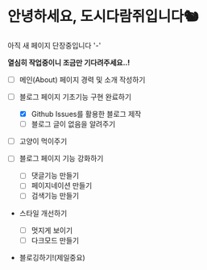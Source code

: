 # 안녕하세요, 도시다람쥐입니다🐿

아직 새 페이지 단장중입니다 '-'

**열심히 작업중이니 조금만 기다려주세요..!**

- [ ] 메인(About) 페이지 경력 및 소개 작성하기
- [ ] 블로그 페이지 기초기능 구현 완료하기

  - [x] Github Issues를 활용한 블로그 제작
  - [ ] 블로그 글이 없음을 알려주기

- [ ] 고양이 먹이주기
- [ ] 블로그 페이지 기능 강화하기

  - [ ] 댓글기능 만들기
  - [ ] 페이지네이션 만들기
  - [ ] 검색기능 만들기

- 스타일 개선하기

  - [ ] 멋지게 보이기
  - [ ] 다크모드 만들기

- 블로깅하기!(제일중요)
